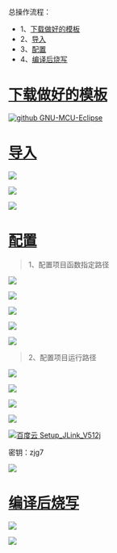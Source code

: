 总操作流程：
- 1、[下载做好的模板](#STM-M4-01)
- 2、[导入](#STM-M4-02)
- 3、[配置](#STM-M4-03)
- 4、[编译后烧写](#STM-M4-04)

# <a name="STM-M4-01" href="#" >下载做好的模板</a>

[![](https://img.shields.io/badge/github-stm32Template-blue.svg "github GNU-MCU-Eclipse")](https://github.com/lidekai/stm32Template.git)

# <a name="STM-M4-02" href="#" >导入</a>

![](image/4-1.png)

![](image/4-2.png)

![](image/4-3.png)

# <a name="STM-M4-03" href="#" >配置</a>

> 1、配置项目函数指定路径

![](image/4-4.png)

![](image/4-5.png)

![](image/4-6.png)

![](image/4-7.png)

![](image/4-8.png)

> 2、配置项目运行路径

![](image/4-9.png)

![](image/4-10.png)

![](image/4-11.png)

![](image/4-12.png)

[![](https://img.shields.io/badge/百度云-Setup_JLink_V512j-green.svg "百度云 Setup_JLink_V512j")](https://pan.baidu.com/s/1CUmtpObvrfzXUYsJLRJoLg)

密钥：zjg7

![](image/4-13.png)

# <a name="STM-M4-04" href="#" >编译后烧写</a>

![](image/4-14.png)

![](image/4-15.png)
